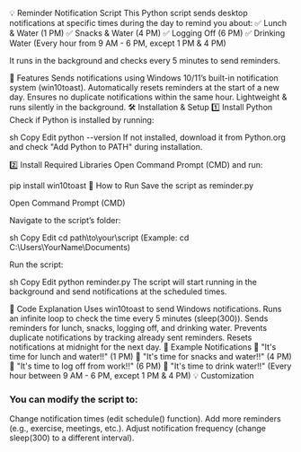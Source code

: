 💡 Reminder Notification Script
This Python script sends desktop notifications at specific times during the day to remind you about:
✅ Lunch & Water (1 PM)
✅ Snacks & Water (4 PM)
✅ Logging Off (6 PM)
✅ Drinking Water (Every hour from 9 AM - 6 PM, except 1 PM & 4 PM)

It runs in the background and checks every 5 minutes to send reminders.

📌 Features
Sends notifications using Windows 10/11’s built-in notification system (win10toast).
Automatically resets reminders at the start of a new day.
Ensures no duplicate notifications within the same hour.
Lightweight & runs silently in the background.
🛠️ Installation & Setup
1️⃣ Install Python
Check if Python is installed by running:

sh
Copy
Edit
python --version
If not installed, download it from Python.org and check "Add Python to PATH" during installation.

2️⃣ Install Required Libraries
Open Command Prompt (CMD) and run:

pip install win10toast
🚀 How to Run
Save the script as reminder.py

Open Command Prompt (CMD)

Navigate to the script’s folder:

sh
Copy
Edit
cd path\to\your\script
(Example: cd C:\Users\YourName\Documents)

Run the script:

sh
Copy
Edit
python reminder.py
The script will start running in the background and send notifications at the scheduled times.

📜 Code Explanation
Uses win10toast to send Windows notifications.
Runs an infinite loop to check the time every 5 minutes (sleep(300)).
Sends reminders for lunch, snacks, logging off, and drinking water.
Prevents duplicate notifications by tracking already sent reminders.
Resets notifications at midnight for the next day.
🎯 Example Notifications
🔔 "It's time for lunch and water!!" (1 PM)
🔔 "It's time for snacks and water!!" (4 PM)
🔔 "It's time to log off from work!!" (6 PM)
🔔 "It's time to drink water!!" (Every hour between 9 AM - 6 PM, except 1 PM & 4 PM)
💡 Customization
### You can modify the script to:

Change notification times (edit schedule() function).
Add more reminders (e.g., exercise, meetings, etc.).
Adjust notification frequency (change sleep(300) to a different interval).
